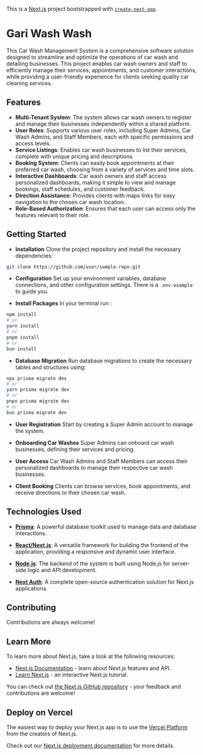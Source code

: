 This is a [Next.js](https://nextjs.org/) project bootstrapped with [`create-next-app`](https://github.com/vercel/next.js/tree/canary/packages/create-next-app).

# Gari Wash Wash

This Car Wash Management System is a comprehensive software solution designed to streamline and optimize the operations of car wash and detailing businesses. This project enables car wash owners and staff to efficiently manage their services, appointments, and customer interactions, while providing a user-friendly experience for clients seeking quality car cleaning services.

## Features

-   **Multi-Tenant System**: The system allows car wash owners to register and manage their businesses independently within a shared platform.
-   **User Roles**: Supports various user roles, including Super Admins, Car Wash Admins, and Staff Members, each with specific permissions and access levels.
-   **Service Listings**: Enables car wash businesses to list their services, complete with unique pricing and descriptions.
-   **Booking System**: Clients can easily book appointments at their preferred car wash, choosing from a variety of services and time slots.
-   **Interactive Dashboards**: Car wash owners and staff access personalized dashboards, making it simple to view and manage bookings, staff schedules, and customer feedback.
-   **Direction Assistance**: Provides clients with maps links for easy navigation to the chosen car wash location.
-   **Role-Based Authorization**: Ensures that each user can access only the features relevant to their role.

## Getting Started

-   **Installation**
    Clone the project repository and install the necessary dependencies:

```bash
git clone https://github.com/user/sample-repo.git
```

-   **Configuration**
    Set up your environment variables, database connections, and other configuration settings.
    There is a `.env.example` to guide you.

-   **Install Packages**
    In your terminal run :

```bash
npm install
# or
yarn install
# or
pnpm install
# or
bun install
```

-   **Database Migration**
    Run database migrations to create the necessary tables and structures using:

```bash
npx prisma migrate dev
# or
yarn prisma migrate dev
# or
pnpx prisma migrate dev
# or
bun prisma migrate dev
```

-   **User Registration**
    Start by creating a Super Admin account to manage the system.

-   **Onboarding Car Washes**
    Super Admins can onboard car wash businesses, defining their services and pricing.

-   **User Access**
    Car Wash Admins and Staff Members can access their personalized dashboards to manage their respective car wash businesses.

-   **Client Booking**
    Clients can browse services, book appointments, and receive directions to their chosen car wash.

## Technologies Used

-   **[Prisma](https://www.prisma.io/)**: A powerful database toolkit used to manage data and database interactions.

-   **[React/Next.js](https://nextjs.org/)**: A versatile framework for building the frontend of the application, providing a responsive and dynamic user interface.

-   **[Node.js](https://nodejs.org/en)**: The backend of the system is built using Node.js for server-side logic and API development.

-   **[Next Auth](https://next-auth.js.org/)**: A complete open-source authentication solution for Next.js applications.

## Contributing

Contributions are always welcome!

## Learn More

To learn more about Next.js, take a look at the following resources:

-   [Next.js Documentation](https://nextjs.org/docs) - learn about Next.js features and API.
-   [Learn Next.js](https://nextjs.org/learn) - an interactive Next.js tutorial.

You can check out [the Next.js GitHub repository](https://github.com/vercel/next.js/) - your feedback and contributions are welcome!

## Deploy on Vercel

The easiest way to deploy your Next.js app is to use the [Vercel Platform](https://vercel.com/new?utm_medium=default-template&filter=next.js&utm_source=create-next-app&utm_campaign=create-next-app-readme) from the creators of Next.js.

Check out our [Next.js deployment documentation](https://nextjs.org/docs/deployment) for more details.
